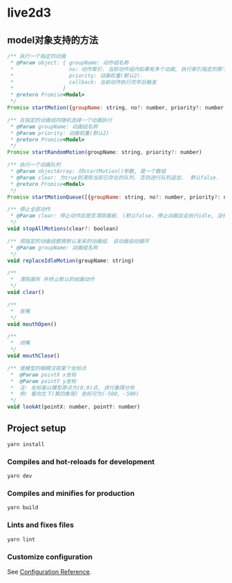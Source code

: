 # live2d3
## model对象支持的方法
``` javascript
/** 执行一个指定的动画
 * @Param object: { groupName: 动作组名称
 *                  no: 动作索引. 当前动作组内如果有多个动画, 执行索引指定的那个. 默认为0
 *                  priority: 动画权重(默认2).
 *                  callback: 当前动作执行完毕后触发
 *                }
 * @return Promise<Model>
 */
Promise startMotion({groupName: string, no?: number, priority?: number, callback?: () => void})
```

``` javascript
/** 在指定的动画组内随机选择一个动画执行
 * @Param groupName: 动画组名称
 * @Param priority: 动画权重(默认2)
 * @return Promise<Model>
 */
Promise startRandomMotion(groupName: string, priority?: number)
```

``` javascript
/** 执行一个动画队列
 * @Param objectArray: 同startMotion()参数, 是一个数组
 * @Param clear: 为true则清除当前已存在的队列. 否则进行队列追加.  默认false. 
 * @return Promise<Model>
 */
Promise startMotionQueue([{groupName: string, no?: number, priority?: number, callback?: () => void}], clear?: boolean)
```
  
``` javascript
/** 停止全部动作
 * @Param clear: 停止动作后是否清除画板. (默认false. 停止动画后会执行idle, 没有idle时画布会保留当前动画的最后一帧)
 */
void stopAllMotions(clear?: boolean)
```

``` javascript
/** 用指定的动画组替换默认发呆的动画组. 该动画自动循环
 * @Param groupName: 动画组名称
 */
void replaceIdleMotion(groupName: string)
```

``` javascript
/** 
 *  清除画布 并终止默认的绘画动作
 */
void clear()
```

``` javascript
/** 
 *  张嘴
 */
void mouthOpen()
```

``` javascript
/** 
 *  闭嘴
 */
void mouthClose()
```

``` javascript
/** 使模型的眼睛注视某个坐标点
 *  @Param pointX x坐标
 *  @Param pointY y坐标
 *  注: 坐标是以模型原点为(0,0)点, 进行象限分布
 *  例: 看向左下(第四象限) 坐标可为(-500, -500)
 */
void lookAt(pointX: number, pointY: number)
```
  
## Project setup
```
yarn install
```

### Compiles and hot-reloads for development
```
yarn dev
```

### Compiles and minifies for production
```
yarn build
```

### Lints and fixes files
```
yarn lint
```

### Customize configuration
See [Configuration Reference](https://cli.vuejs.org/config/).
